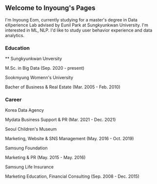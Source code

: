 ## Welcome to Inyoung's Pages

I'm Inyoung Eom, currently studying for a master's degree in Data eXperience Lab advised by Eunil Park at Sungkyunkwan University.
I'm interested in ML, NLP. I'd like to study user behavior experience and data analytics.

### Education
** Sungkyunkwan Unversity


M.Sc. in Big Data
(Sep. 2020 - present)

Sookmyung Womenn's University


Bacher of Business & Real Estate
(Mar. 2005 - Feb. 2010)


### Career
Korea Data Agency


Mydata Business Support & PR
(Mar. 2021 - Dec. 2021)

Seoul Children's Museum


Marketing, Website & SNS Management
(May. 2016 - Oct. 2019)

Samsung Foundation


Marketing & PR 
(May. 2015 - May. 2016)

Samsung Life Insurance


Marketing Education, Financial Consulting
(Sep. 2008 - Dec. 2015)



